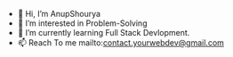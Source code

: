 - 👋 Hi, I’m AnupShourya
- 👀 I’m interested in Problem-Solving
- 🌱 I’m currently learning Full Stack Devlopment.
- 📫 Reach To me mailto:contact.yourwebdev@gmail.com

<!---
DevAnupShourya/DevAnupShourya is a ✨ special ✨ repository because its `README.md` (this file) appears on your GitHub profile.
You can click the Preview link to take a look at your changes.
--->
